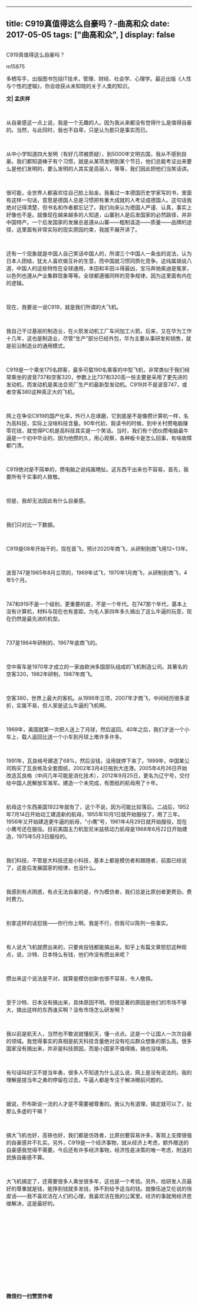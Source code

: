 
---
title:   C919真值得这么自豪吗？-曲高和众
date: 2017-05-05
tags: ["曲高和众", ]
display: false
---


## 



C919真值得这么自豪吗？




m15875




多栖写手，出版图书包括IT技术，管理、财经、社会学、心理学。最近出版《人性与个性的逻辑》，你会收获从未知晓的关于人类的知识。


**文| 孟庆祥**

&nbsp;

从自豪感这一点上说，我是一个无趣的人。因为我从来都没有觉得什么是值得自豪的。当然，与此同时，我也不自卑，只是认为那只是事实而已。

&nbsp;

从中小学知道四大发明（有好几项被质疑），到5000年文明古国，我从不感到自豪。我们都知道棒子有个习惯，就是从某项发明到某个节日，他们总能考证出来要么是他们发明的，要么发明的人其实是高丽人，等等，我们因此把他们当笑话讲。

&nbsp;

很可能，全世界人都喜欢往自己脸上贴金。我看过一本德国历史学家写的书，里面有这样一句话，意思是德国人总是习惯把有重大成就的人考证成德国人。这句话我绝对记得清楚，但书名和作者都忘记了。我们向来认为德国人严谨、认真，事实上好像也不是。就像现在越来越多的人知道，山寨别人是后发国家的必然路径，并非中国特产。一个后发国家的发展总是遵从山寨——粗制滥造——质量——品牌的途径，这里面有非常实际的现实原因约束，我就不展开讲了。

&nbsp;

还有一个现象就是中国人自己笑话中国人的，所谓三个中国人一条虫的说法，认为日本人团结，犹太人喜欢做互补的生意，而中国就习惯同质化竞争。这纯属胡说八道，中国人的这些特性在全球通用，本田和丰田斗得最凶，宝马奔驰奥迪是冤家，以色列也遵从产业集群现象等等。全球都遵循同样的竞争规律，因为这里面有内在的逻辑。

&nbsp;

现在，我要说一说C919，就是我们所谓的大飞机。

&nbsp;

我自己干过基层的制造业，在火箭发动机工厂车间加工火箭。后来，又在华为工作十几年，这也是制造业，尽管“生产”部分已经外包，华为主要从事研发和销售，就是前沿制造业的通用模式。

&nbsp;

C919是一个乘坐175名顾客，最多可载190名乘客的中型飞机，非常类似于我们经常乘坐的波音737和空客320，参数上比737和320高一些主要是采用了更先进的发动机，而发动机是美法合资厂生产的最新型发动机。C919并不是波音747，或者空客380这种真正大的飞机。

&nbsp;

网上在争论C919的国产化率，外行人在琢磨，它到底是不是像攒计算机一样，名为高科技，实际上没啥科技含量。90年代初，我读书的时候，到中关村攒电脑赚零花钱，就觉得PC机是高科技其实是一个笑话。当时，我们有个团伙攒电脑最牛逼是一个初中毕业的，因为他攒的久，用心观察，各种板卡是怎么回事，有啥故障都门清。

&nbsp;

C919绝对是不简单的，攒电脑之说纯属瞎扯。这东西干出来也不容易，首先，我要所有干实事的人致敬。

&nbsp;

但是，我却无法因此有什么自豪感。

&nbsp;

我们只对比一下数据。

&nbsp;

C919是08年开始干的，现在首飞，预计2020年商飞，从研制到商飞用12~13年。

&nbsp;

波音747是1965年8月立项的，1969年试飞，1970年1月商飞，从研制到商飞，4年5个月。

&nbsp;

747和919不是一个级别，更重要的是，不是一个年代。在747那个年代，基本上没有计算机，材料与现在也有差距，为毛人家四年多久搞出了这么牛逼的玩意，现在仍然是最先进的机型。

&nbsp;

737是1964年研制的，1967年底商飞的。

&nbsp;

空中客车是1970年才成立的一家由欧洲多国部队组成的飞机制造公司。其著名的空客320，1982年研制，1987年商飞。

&nbsp;

空客380，世界上最大的客机。从1996年立项，2007年才商飞，中间经历很多波折，实属不易，但人家是这么牛逼的飞机啊。

&nbsp;

1969年，美国就第一次把人送上了月球，然后返回。40年之后，我们才送一个小车上，载人返回比送一个小车到月球上难许多许多。

&nbsp;

1991年，瓦良格号建造了68%，然后没钱，没用就停下来了。1999年，中国某公司购买了瓦良格及全套图纸，2002年3月4日拖到大连港。2005年4月26日开始改造瓦良格（中间几年可能是消化技术），2012年9月25日，更名为辽宁号，交付给中国人民解放军海军。建造一个未完成，有图纸的航母用了十年。

&nbsp;

航母这个东西美国1922年就有了，这个不说，因为可能比较落后。二战后，1952年7月14日开始动工建造新的航母，1955年10月1日就开始服役了，用了三年。1956年又开始建造更牛逼的航母，“小鹰”号，1961年4月29日就开始服役，现在小鹰号还在服役。目前美国主力机型尼米兹核动力航母是1968年6月22日开始建造，1975年5月3日服役的。

&nbsp;

我们科技，不管是大科技还是小科技，基本上都是模仿者和跟随者，前面已经说了，这是后发展国家的规律，也没什么。

&nbsp;

我感到有点困惑，有点无法自豪的是，作为模仿者，我们总是比原创者更费劲，费时费力。

&nbsp;

别拿这样的话怼我——你行你上啊。我是不行，但我可以陈列一些事实。

&nbsp;

有人说大飞机就攒出来的，只要肯投钱都能搞出来。知乎上有篇文章怒怼这种观点，说，沙特、日本特么有钱，他们咋没有攒出来呢？

&nbsp;

攒出来这个说法是不对，就算是模仿创新也很不容易，令人敬佩。

&nbsp;

至于沙特、日本没有搞出来，具体原因不明。但很显著的原因是他们的市场不够大，搞出这样的东西谁买啊？没有市场怎么研发啊？

&nbsp;

我以前是航天人，当然也不敢说就懂航天，懂一点点。这是一个让国人一次次自豪的领域。我觉得事实的真相是航天科技含量绝对没有吃瓜群众想象的那么高。很多国家没有搞出来，并非是科技原因，而是小国家不值得搞，搞也没啥用。

&nbsp;

有句话叫好汉不提当年勇，很多人不知道为什么这么说，网上是没有说法的。我的理解是提当年之勇的停留在过去，牛逼人都是专注于解决眼前问题的。

&nbsp;

据说，乔布斯说一流的人才是不需要被尊重的。我认为有道理，搞定就可以了，扯那么多虚的干嘛？

&nbsp;

搞大飞机也好，高铁也好，我们都是仿效者，比原创要容易许多，客观上支撑很强的自豪感并不扎实。另外，C919是一个经济事物，就从经济上考虑，额外赠送的自豪感我觉得不需要。今后还有许多经济事物，经济性是决策的唯一考虑，附送的民族自豪感不算。

&nbsp;

大飞机搞定了，还需要很多人乘坐很多年，这也是一个考验。另外，给研发人员最好的尊重就是钱，能挣到钱就多发钱，挣不到给予适当的钱。就像伍迪艾伦说的俏皮话——我不喜欢活在人们的心理，我喜欢活在我的公寓里。经济的事就用经济思维解决，这是最好的。

&nbsp;

&nbsp;

&nbsp;

&nbsp;

&nbsp;

&nbsp;

&nbsp;




**微信扫一扫赞赏作者**















